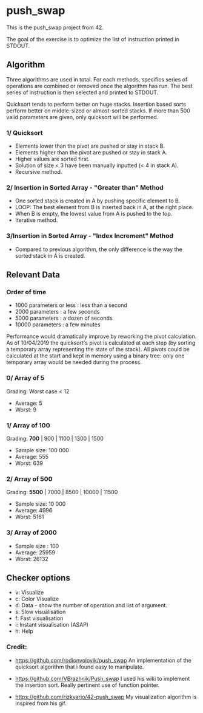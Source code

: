 # push_swap
This is the push_swap project from 42.

The goal of the exercise is to optimize the list of instruction printed in STDOUT.

## Algorithm

Three algorithms are used in total. For each methods, specifics series of operations are combined or removed once the algorithm has run.
The best series of instruction is then selected and printed to STDOUT.

Quicksort tends to perform better on huge stacks. Insertion based sorts perform better on middle-sized or almost-sorted stacks.
If more than 500 valid parameters are given, only quicksort will be performed.

### 1/ Quicksort
- Elements lower than the pivot are pushed or stay in stack B. 
- Elements higher than the pivot are pushed or stay in stack A.
- Higher values are sorted first.
- Solution of size < 3 have been manually inputted (< 4 in stack A).
- Recursive method.

### 2/ Insertion in Sorted Array - "Greater than" Method
- One sorted stack is created in A by pushing specific element to B. 
- LOOP: The best element from B is inserted back in A, at the right place.
- When B is empty, the lowest value from A is pushed to the top.
- Iterative method.

### 3/Insertion in Sorted Array - "Index Increment" Method
- Compared to previous algorithm, the only difference is the way the sorted stack in A is created.

## Relevant Data

###  Order of time
- 1000 parameters or less : less than a second
- 2000 parameters : a few seconds
- 5000 parameters : a dozen of seconds
- 10000 parameters : a few minutes

Performance would dramatically improve by reworking the pivot calculation. As of 10/04/2019 the quicksort's pivot is calculated at each step (by sorting a temporary array representing the state of the stack). All pivots could be calculated at the start and kept in memory using a binary tree: only one temporary array would be needed during the process.

### 0/ Array of 5
Grading: Worst case < 12
- Average: 5
- Worst: 9

### 1/ Array of 100
Grading: **700** | 900 | 1100 | 1300 | 1500
- Sample size: 100 000
- Average: 555
- Worst: 639

### 2/ Array of 500
Grading: **5500** | 7000 | 8500 | 10000 | 11500
- Sample size: 10 000
- Average: 4996
- Worst: 5161

### 3/ Array of 2000
- Sample size : 100
- Average: 25959
- Worst: 26132

## Checker options
- v: Visualize
- c: Color Visualize
- d: Data - show the number of operation and list of argument.
- s: Slow visualisation
- f: Fast visualisation
- i: Instant visualisation (ASAP)
- h: Help

### Credit:
- https://github.com/rodionvolovik/push_swap
An implementation of the quicksort algorithm that i found easy to manipulate.

- https://github.com/VBrazhnik/Push_swap
I used his wiki to implement the insertion sort. Really pertinent use of function pointer.

- https://github.com/rizkyario/42-push_swap
My visualization algorithm is inspired from his gif.
